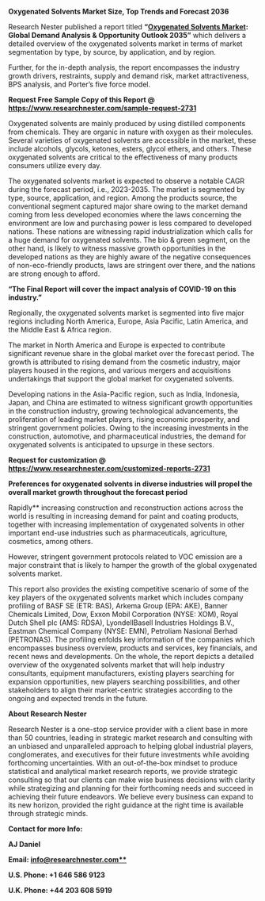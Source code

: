 ﻿**Oxygenated Solvents Market Size, Top Trends and Forecast 2036**

Research Nester published a report titled **“[Oxygenated Solvents Market](https://www.researchnester.com/reports/oxygenated-solvents-market/2731): Global Demand Analysis & Opportunity Outlook 2035”** which delivers a detailed overview of the oxygenated solvents market in terms of market segmentation by type, by source, by application,  and by region.

Further, for the in-depth analysis, the report encompasses the industry growth drivers, restraints, supply and demand risk, market attractiveness, BPS analysis, and Porter’s five force model.

**Request Free Sample Copy of this Report @ <https://www.researchnester.com/sample-request-2731>** 

Oxygenated solvents are mainly produced by using distilled components from chemicals. They are organic in nature with oxygen as their molecules. Several varieties of oxygenated solvents are accessible in the market, these include alcohols, glycols, ketones, esters, glycol ethers, and others. These oxygenated solvents are critical to the effectiveness of many products consumers utilize every day.

The oxygenated solvents market is expected to observe a notable CAGR during the forecast period, i.e., 2023-2035. The market is segmented by type, source, application, and region. Among the products source, the conventional segment captured major share owing to the market demand coming from less developed economies where the laws concerning the environment are low and purchasing power is less compared to developed nations. These nations are witnessing rapid industrialization which calls for a huge demand for oxygenated solvents. The bio & green segment, on the other hand, is likely to witness massive growth opportunities in the developed nations as they are highly aware of the negative consequences of non-eco-friendly products, laws are stringent over there, and the nations are strong enough to afford.

**“The Final Report will cover the impact analysis of COVID-19 on this industry.”**

Regionally, the oxygenated solvents market is segmented into five major regions including North America, Europe, Asia Pacific, Latin America, and the Middle East & Africa region.

The market in North America and Europe is expected to contribute significant revenue share in the global market over the forecast period. The growth is attributed to rising demand from the cosmetic industry, major players housed in the regions, and various mergers and acquisitions undertakings that support the global market for oxygenated solvents.

Developing nations in the Asia-Pacific region, such as India, Indonesia, Japan, and China are estimated to witness significant growth opportunities in the construction industry, growing technological advancements, the proliferation of leading market players, rising economic prosperity, and stringent government policies. Owing to the increasing investments in the construction, automotive, and pharmaceutical industries, the demand for oxygenated solvents is anticipated to upsurge in these sectors.

**Request for customization @ <https://www.researchnester.com/customized-reports-2731>** 

**Preferences for oxygenated solvents in diverse industries will propel the overall market growth throughout the forecast period**

Rapidly** increasing construction and reconstruction actions across the world is resulting in increasing demand for paint and coating products, together with increasing implementation of oxygenated solvents in other important end-use industries such as pharmaceuticals, agriculture, cosmetics, among others.

However, stringent government protocols related to VOC emission are a major constraint that is likely to hamper the growth of the global oxygenated solvents market.

This report also provides the existing competitive scenario of some of the key players of the oxygenated solvents market which includes company profiling of BASF SE (ETR: BAS), Arkema Group (EPA: AKE), Banner Chemicals Limited, Dow, Exxon Mobil Corporation (NYSE: XOM), Royal Dutch Shell plc (AMS: RDSA), LyondellBasell Industries Holdings B.V., Eastman Chemical Company (NYSE: EMN), Petroliam Nasional Berhad (PETRONAS). The profiling enfolds key information of the companies which encompasses business overview, products and services, key financials, and recent news and developments. On the whole, the report depicts a detailed overview of the oxygenated solvents market that will help industry consultants, equipment manufacturers, existing players searching for expansion opportunities, new players searching possibilities, and other stakeholders to align their market-centric strategies according to the ongoing and expected trends in the future. 

<a name="_hlk168910495"></a>**About Research Nester**

Research Nester is a one-stop service provider with a client base in more than 50 countries, leading in strategic market research and consulting with an unbiased and unparalleled approach to helping global industrial players, conglomerates, and executives for their future investments while avoiding forthcoming uncertainties. With an out-of-the-box mindset to produce statistical and analytical market research reports, we provide strategic consulting so that our clients can make wise business decisions with clarity while strategizing and planning for their forthcoming needs and succeed in achieving their future endeavors. We believe every business can expand to its new horizon, provided the right guidance at the right time is available through strategic minds.

**Contact for more Info:**

**AJ Daniel**

**Email: [info@researchnester.com**](mailto:info@researchnester.com)**

**U.S. Phone: +1 646 586 9123** 

**U.K. Phone: +44 203 608 5919**
